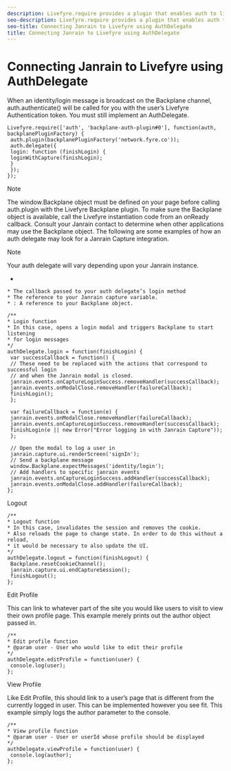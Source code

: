 ```yaml
---
description: Livefyre.require provides a plugin that enables auth to listen to the Janrain Backplane bus.
seo-description: Livefyre.require provides a plugin that enables auth to listen to the Janrain Backplane bus.
seo-title: Connecting Janrain to Livefyre using AuthDelegate
title: Connecting Janrain to Livefyre using AuthDelegate
---
```


# Connecting Janrain to Livefyre using AuthDelegate

When an identity/login message is broadcast on the Backplane channel, auth.authenticate() will be called for you with the user’s Livefyre Authentication token. You must still implement an AuthDelegate.

```
Livefyre.require(['auth', 'backplane-auth-plugin#0'], function(auth, backplanePluginFactory) { 
 auth.plugin(backplanePluginFactory('network.fyre.co')); 
 auth.delegate({ 
 login: function (finishLogin) { 
 loginWithCapture(finishLogin); 
 } 
 }); 
});
```
>[!NOTE]
>
>The window.Backplane object must be defined on your page before calling auth.plugin with the Livefyre Backplane plugin. To make sure the Backplane object is available, call the Livefyre instantiation code from an onReady callback. Consult your Janrain contact to determine when other applications may use the Backplane object.
The following are some examples of how an auth delegate may look for a Janrain Capture integration.

>[!NOTE]
>
>Your auth delegate will vary depending upon your Janrain instance.
  *
  
  
    * The callback passed to your auth delegate’s login method
    * The reference to your Janrain capture variable.
    * : A reference to your Backplane object.
  
```
/** 
* Login function 
* In this case, opens a login modal and triggers Backplane to start listening 
* for login messages 
*/ 
authDelegate.login = function(finishLogin) { 
 var successCallback = function() { 
 // These need to be replaced with the actions that correspond to successful login 
 // and when the Janrain modal is closed. 
 janrain.events.onCaptureLoginSuccess.removeHandler(successCallback); 
 janrain.events.onModalClose.removeHandler(failureCallback); 
 finishLogin(); 
 }; 
 
 var failureCallback = function(e) { 
 janrain.events.onModalClose.removeHandler(failureCallback); 
 janrain.events.onCaptureLoginSuccess.removeHandler(successCallback); 
 finishLogin(e || new Error("Error logging in with Janrain Capture")); 
 }; 
 
 // Open the modal to log a user in 
 janrain.capture.ui.renderScreen('signIn'); 
 // Send a backplane message 
 window.Backplane.expectMessages('identity/login'); 
 // Add handlers to specific janrain events 
 janrain.events.onCaptureLoginSuccess.addHandler(successCallback); 
 janrain.events.onModalClose.addHandler(failureCallback); 
};
```
Logout

```
/** 
* Logout function 
* In this case, invalidates the session and removes the cookie. 
* Also reloads the page to change state. In order to do this without a reload, 
* it would be necessary to also update the UI. 
*/ 
authDelegate.logout = function(finishLogout) { 
 Backplane.resetCookieChannel(); 
 janrain.capture.ui.endCaptureSession(); 
 finishLogout(); 
}; 

```
Edit Profile

This can link to whatever part of the site you would like users to visit to view their own profile page. This example merely prints out the author object passed in.

```
/** 
* Edit profile function 
* @param user - User who would like to edit their profile 
*/ 
authDelegate.editProfile = function(user) { 
 console.log(user); 
}; 

```
View Profile

Like Edit Profile, this should link to a user’s page that is different from the currently logged in user. This can be implemented however you see fit. This example simply logs the author parameter to the console.

```
/** 
* View profile function 
* @param user - User or userId whose profile should be displayed 
*/ 
authDelegate.viewProfile = function(user) { 
 console.log(author); 
};
```
